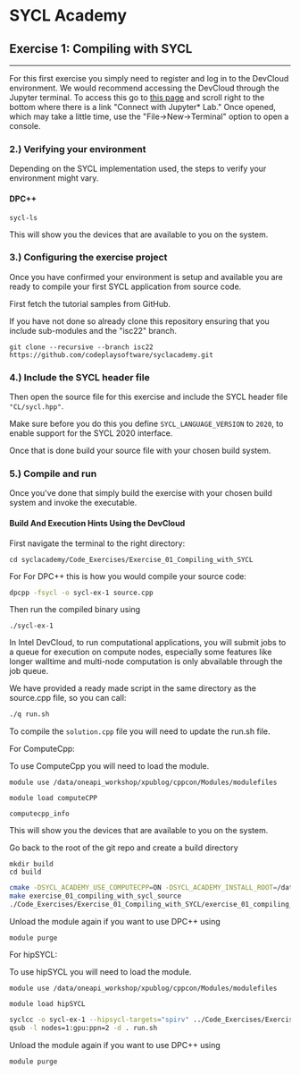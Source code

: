 # SYCL Academy

## Exercise 1: Compiling with SYCL

---

For this first exercise you simply need to register and log in to the DevCloud 
environment. We would recommend accessing the DevCloud through the Jupyter terminal.
To access this go to [this page](https://devcloud.intel.com/oneapi/get_started/) 
and scroll right to the bottom where there is a link "Connect with Jupyter* Lab."
Once opened, which may take a little time, use the "File->New->Terminal" option to 
open a console.

### 2.) Verifying your environment

Depending on the SYCL implementation used, the steps to verify your environment might vary.

#### DPC++

```
sycl-ls
```

This will show you the devices that are available to you on the system.

### 3.) Configuring the exercise project

Once you have confirmed your environment is setup and available you are ready to
compile your first SYCL application from source code.

First fetch the tutorial samples from GitHub.

If you have not done so already clone this repository ensuring that you include sub-modules 
and the "isc22" branch.

```
git clone --recursive --branch isc22 https://github.com/codeplaysoftware/syclacademy.git
```

### 4.) Include the SYCL header file

Then open the source file for this exercise and include the SYCL header file
`"CL/sycl.hpp"`.

Make sure before you do this you define `SYCL_LANGUAGE_VERSION` to `2020`, to
enable support for the SYCL 2020 interface.

Once that is done build your source file with your chosen build system.

### 5.) Compile and run

Once you've done that simply build the exercise with your chosen build system
and invoke the executable.


#### Build And Execution Hints Using the DevCloud

First navigate the terminal to the right directory:

```
cd syclacademy/Code_Exercises/Exercise_01_Compiling_with_SYCL
```

For For DPC++ this is how you would compile your source code:

```sh
dpcpp -fsycl -o sycl-ex-1 source.cpp
```

Then run the compiled binary using

```
./sycl-ex-1
```

In Intel DevCloud, to run computational applications, you will submit jobs to a queue for execution on compute nodes,
especially some features like longer walltime and multi-node computation is only abvailable through the job queue.

We have provided a ready made script in the same directory as the source.cpp file, so you can call:

```sh
./q run.sh
```

To compile the `solution.cpp` file you will need to update the run.sh file.

For ComputeCpp:

To use ComputeCpp you will need to load the module.

`module use /data/oneapi_workshop/xpublog/cppcon/Modules/modulefiles`

`module load computeCPP`

```
computecpp_info
```

This will show you the devices that are available to you on the system.

Go back to the root of the git repo and create a build directory

```
mkdir build
cd build
```

```sh
cmake -DSYCL_ACADEMY_USE_COMPUTECPP=ON -DSYCL_ACADEMY_INSTALL_ROOT=/data/oneapi_workshop/isc22/ComputeCpp-experimental-CE-2.10.0-x86_64-linux-gnu -DOpenCL_INCLUDE_DIR=/data/oneapi_workshop/xpublog/cppcon/OpenCL-Headers/include -DOpenCL_LIBRARY=tools/versions/oneapi/2022.2/oneapi/compiler/2022.1.0/linux/lib ..
make exercise_01_compiling_with_sycl_source
./Code_Exercises/Exercise_01_Compiling_with_SYCL/exercise_01_compiling_with_sycl_source
```
Unload the module again if you want to use DPC++ using 

`module purge`

For hipSYCL:

To use hipSYCL you will need to load the module.

`module use /data/oneapi_workshop/xpublog/cppcon/Modules/modulefiles`

`module load hipSYCL`

```sh
syclcc -o sycl-ex-1 --hipsycl-targets="spirv" ../Code_Exercises/Exercise_01_Compiling_with_SYCL/source.cpp
qsub -l nodes=1:gpu:ppn=2 -d . run.sh
```

Unload the module again if you want to use DPC++ using 

`module purge`


[devcloud-job-submission]: https://devcloud.intel.com/oneapi/documentation/job-submission/
